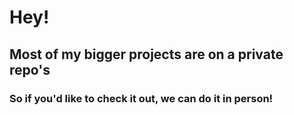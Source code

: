 # Hey!
## Most of my bigger projects are on a private repo's
### So if you'd like to check it out, we can do it in person!
